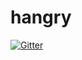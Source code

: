 # hangry

[![Gitter](https://badges.gitter.im/pfiore/hangry.svg)](https://gitter.im/pfiore/hangry?utm_source=badge&utm_medium=badge&utm_campaign=pr-badge&utm_content=badge)
